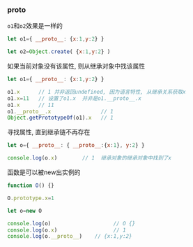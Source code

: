 ### __proto__

`o1`和`o2`效果是一样的
```javascript
let o1={ __proto__: {x:1,y:2} }

let o2=Object.create( {x:1,y:2} )
```

如果当前对象没有该属性, 则从继承对象中找该属性
```javascript
let o1={ __proto__: {x:1,y:2} }

o1.x      // 1 并非返回undefined, 因为语言特性, 从继承关系获取x
o1.x=11   // 设置了o1.x  并非是o1.__proto__.x
o1.x      // 11
o1.__proto__.x                // 1
Object.getPrototypeOf(o1).x   // 1
```

寻找属性, 直到继承链不再存在
```javascript
let o={ __proto__: { __proto__:{x:1}, y:2} }

console.log(o.x)		// 1  继承对象的继承对象中找到了x
```

函数是可以被new出实例的<br>

```javascript
function O() {}

O.prototype.x=1

let o=new O

console.log(o)					  // O {}
console.log(o.x)				  // 1
console.log(o.__proto__)	// {x:1,y:2}
```
